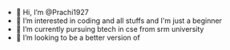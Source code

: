 - 👋 Hi, I’m @Prachi1927
- 👀 I’m interested in coding and all stuffs and I'm just a beginner 
- 🌱 I’m currently pursuing btech in cse from srm university
- 💞️ I’m looking to be a better version of 

<!---
Prachi1927/Prachi1927 is a ✨ special ✨ repository because its `README.md` (this file) appears on your GitHub profile.
You can click the Preview link to take a look at your changes.
--->
